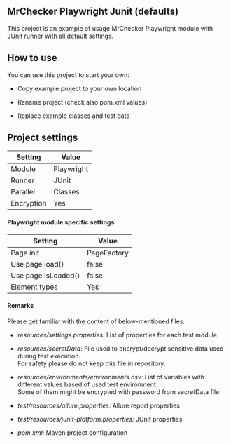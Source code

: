 MrChecker Playwright Junit (defaults)
-------------------

This project is an example of usage MrChecker Playwright module with JUnit runner with all default settings.

## How to use

You can use this project to start your own:

* Copy example project to your own location

* Rename project (check also pom.xml values)

* Replace example classes and test data

## Project settings

| Setting    | Value      |
|------------|------------|
| Module     | Playwright |
| Runner     | JUnit      |
| Parallel   | Classes    |
| Encryption | Yes        |

#### Playwright module specific settings

| Setting             | Value       |  
|---------------------|-------------|
| Page init           | PageFactory | 
| Use page load()     | false       |  
| Use page isLoaded() | false       | 
| Element types       | Yes         |

#### Remarks

Please get familiar with the content of below-mentioned files:

* *resources/settings.properties:* List of properties for each test module.

* *resources/secretData:* File used to encrypt/decrypt sensitive data used during test execution. \
For safety please do not keep this file in repository.

* *resources/environments/environments.csv:* List of variables with different values based of used test environment. \
Some of them might be encrypted with password from secretData file.

* *test/resources/allure.properties:* Allure report properties

* *test/resources/junit-platform.properties:* JUnit properties

* *pom.xml:* Maven project configuration